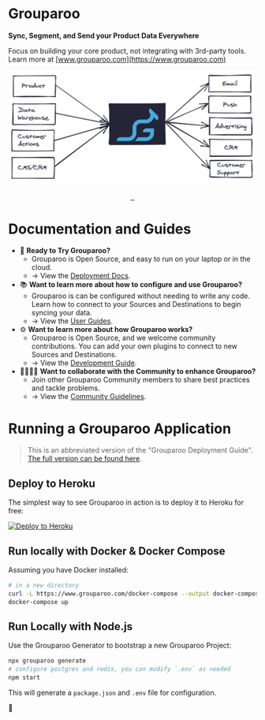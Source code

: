 # Grouparoo

**Sync, Segment, and Send your Product Data Everywhere**

Focus on building your core product, not integrating with 3rd-party tools. Learn more at [www.grouparoo.com](https://www.grouparoo.com)

![Grouparoo Data Bowtie](https://raw.githubusercontent.com/grouparoo/grouparoo/master/documents/images/grouparoo-bowtie.png)

<p align="center">
  <a aria-label="NPM version" href="https://www.npmjs.com/package/@grouparoo/core">
    <img alt="" src="https://img.shields.io/npm/v/@grouparoo/core.svg?style=for-the-badge&labelColor=242436">
  </a>
  <a aria-label="Node version" href="https://www.npmjs.com/package/@grouparoo/core">
    <img alt="" src="https://img.shields.io/node/v/@grouparoo/core.svg?style=for-the-badge&labelColor=242436">
  </a>
  <a aria-label="License" href="https://github.com/grouparoo/grouparoo/blob/master/LICENSE.txt">
    <img alt="" src="https://img.shields.io/npm/l/@grouparoo/core.svg?style=for-the-badge&labelColor=242436">
  </a>
</p>

# Documentation and Guides

- 🦘 **Ready to Try Grouparoo?**
  - Grouparoo is Open Source, and easy to run on your laptop or in the cloud.
  - → View the [Deployment Docs](https://www.grouparoo.com/docs/deployment).
- 📚 **Want to learn more about how to configure and use Grouparoo?**
  - Grouparoo is can be configured without needing to write any code. Learn how to connect to your Sources and Destinations to begin syncing your data.
  - → View the [User Guides](https://www.grouparoo.com/docs/guides).
- ⚙️ **Want to learn more about how Grouparoo works?**
  - Grouparoo is Open Source, and we welcome community contributions. You can add your own plugins to connect to new Sources and Destinations.
  - → View the [Development Guide](https://www.grouparoo.com/docs/development).
- 👨‍👩‍👧‍👧 **Want to collaborate with the Community to enhance Grouparoo?**
  - Join other Grouparoo Community members to share best practices and tackle problems.
  - → View the [Community Guidelines](https://www.grouparoo.com/docs/community).

# Running a Grouparoo Application

> This is an abbreviated version of the "Grouparoo Deployment Guide". [The full version can be found here](https://www.grouparoo.com/docs/deployment).

## Deploy to Heroku

The simplest way to see Grouparoo in action is to deploy it to Heroku for free:

[![Deploy to Heroku](https://www.herokucdn.com/deploy/button.svg)](https://heroku.com/deploy?template=https://github.com/grouparoo/app-example)

## Run locally with Docker & Docker Compose

Assuming you have Docker installed:

```bash
# in a new directory
curl -L https://www.grouparoo.com/docker-compose --output docker-compose.yml
docker-compose up
```

## Run Locally with Node.js

Use the Grouparoo Generator to bootstrap a new Grouparoo Project:

```bash
npx grouparoo generate
# configure postgres and redis, you can modify `.env` as needed
npm start
```

This will generate a `package.json` and `.env` file for configuration.

🦘
